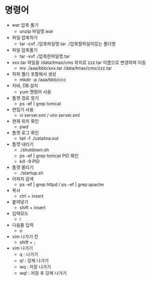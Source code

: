 # 명령어

- war 압축 풀기
	- unzip 파일명.war
- 파일 압축하기
	- tar -cvf ./압축파일명.tar ./압축할파일이있는 폴더명
- 파일 압축풀기
	- tar -xvf ./압축한파일명.tar
- xxx.tar 파일을 /data/tmax/cms 위치로 zzz.tar 이름으로 변경하여 이동
	- mv ./aaa/bbb/xxx.tar /data/tmax/cms/zzz.tar 
- 하위 폴더 포함해서 생성
	- mkdir -p /aaa/bbb/ccc
- 자바, DB 설치
	- yum 명령어 사용
- 톰캣 경로 찾기
	- ps -ef | grep tomcat
- 편집기 사용
	- vi server.xml / vim server.xml
- 현재 위치 확인
	- pwd
- 톰캣 로그 확인
	- tail -f ./catalina.out
- 톰캣 내리기
	- ./shutdown.sh
	- ps -ef | grep tomcat PID 확인
	- kill -9 PID
- 톰캣 올리기
	- ./startup.sh
- 아파치 검색
	- ps -ef | grep httpd / ps -ef | grep apache
- 복사
	- ctrl + insert
- 붙여넣기 
	- shift + insert
- 입력모드 
	- i
- 다음줄 입력
	- o
- vim 나가기 전
	- shift + ;
- vim 나가기
	- q : 나가기
	- q! : 강제 나가기
	- wq : 저장 나가기
	- wq! : 저장 후 강제 나가기
